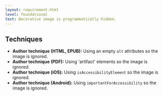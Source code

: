 ```yaml
---
layout: requirement.html
level: foundational
text: Decorative image is programmatically hidden.
---
```


## Techniques

* **Author technique (HTML, EPUB):** Using an empty ```alt``` attributes so the image is ignored.
* **Author technique (PDF):** Using 'artifact' elements so the image is ignored.
* **Author technique (iOS):** Using ```isAccessibilityElement``` so the image is ignored.
* **Author technique (Android):** Using ```importantForAccessibility``` so the image is ignored.